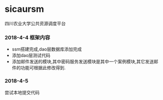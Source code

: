 # sicaursm
四川农业大学公共资源调度平台

### 2018-4-4  框架内容
* ssm搭建完成,dao层数据库添加完成
* 添加dao层测试代码
* 添加邮件发送的模块,其中密码服务发送模块是其中一个案例模块,其它发送邮件的功能可根据此修改得到.

### 2018-4-5
尝试本地提交代码